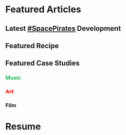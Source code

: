 # Featured Articles

<Feature article="blog/2025/1/1/2025-New-Years-Resolutions.md" />

## Latest [#SpacePirates](/tags/#Space-Pirates) Development

<Feature article="blog/2023/1/3/The-Bones-Engine-Rust.md" />

## Featured Recipe

<Feature article="blog/2021/3/28/Cajun-Chicken-Parmesan-Penne.md" />

## Featured Case Studies

### <span style="color:#1DB954">Music</span>

<Feature article="blog/2021/11/8/Cloud-Nothings.md" />

### <span style="color:red">Art</span>

<Feature article="blog/2014/8/11/Richard-Serra-Transversal-2.md" />

### Film

<Feature article="blog/2021/11/18/Annihilation.md" />

# Resume

<Resume />

